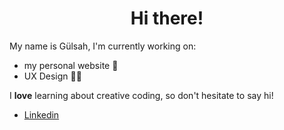 <h1 align= "center"> Hi there!</h1>

My name is Gülsah, I'm currently working on:

- my personal website 🦦
- UX Design 👩‍💻

I **love** learning about creative coding, so don't hesitate to say hi!

- [Linkedin](https://www.linkedin.com/in/zahide-gulsah-durmaz/)
